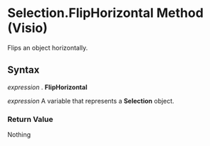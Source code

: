 
# Selection.FlipHorizontal Method (Visio)

Flips an object horizontally.


## Syntax

 _expression_ . **FlipHorizontal**

 _expression_ A variable that represents a **Selection** object.


### Return Value

Nothing

